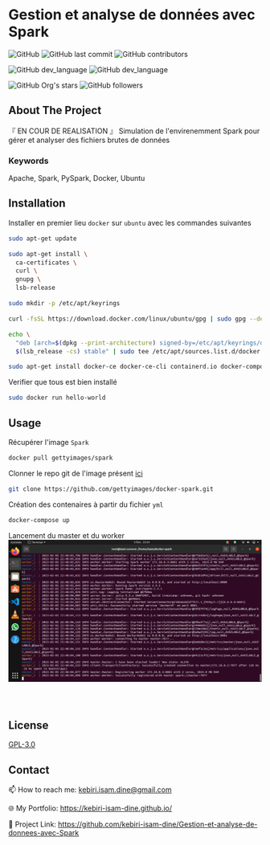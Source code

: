 # Gestion et analyse de données avec Spark




![GitHub](https://img.shields.io/github/license/kebiri-isam-dine/UniversityProjects?color=g&style=for-the-badge)
![GitHub last commit](https://img.shields.io/github/last-commit/kebiri-isam-dine/UniversityProjects?color=red&style=for-the-badge)
![GitHub contributors](https://img.shields.io/github/contributors/kebiri-isam-dine/UniversityProjects?color=yellow&style=for-the-badge)


![GitHub dev_language](https://img.shields.io/badge/Spark-orange?style=flat&logo=apachespark&logoColor=white)
![GitHub dev_language](https://img.shields.io/badge/Python-yellow?style=flat&logo=python&logoColor=white)


![GitHub Org's stars](https://img.shields.io/github/stars/kebiri-isam-dine?style=social)
![GitHub followers](https://img.shields.io/github/followers/kebiri-isam-dine?style=social)






## About The Project
『 EN COUR DE REALISATION 』
Simulation de l'envirenemment Spark pour gérer et analyser des fichiers brutes de données


### Keywords

Apache, Spark, PySpark, Docker, Ubuntu

## Installation

Installer en premier lieu `docker` sur ``ubuntu`` avec les commandes suivantes

```bash
sudo apt-get update
```

```bash
sudo apt-get install \
  ca-certificates \
  curl \
  gnupg \
  lsb-release
```

```bash
sudo mkdir -p /etc/apt/keyrings
```

```bash
curl -fsSL https://download.docker.com/linux/ubuntu/gpg | sudo gpg --dearmor -o /etc/apt/keyrings/docker.gpg
```

```bash
echo \
  "deb [arch=$(dpkg --print-architecture) signed-by=/etc/apt/keyrings/docker.gpg] https://download.docker.com/linux/ubuntu \
  $(lsb_release -cs) stable" | sudo tee /etc/apt/sources.list.d/docker.list > /dev/null
```

```bash
sudo apt-get install docker-ce docker-ce-cli containerd.io docker-compose-plugin
```

Verifier que tous est bien installé

```bash
sudo docker run hello-world
```


## Usage


Récupérer l'image ``Spark``

```bash
docker pull gettyimages/spark
```
Clonner le repo git de l'image présent [ici](https://github.com/gettyimages/docker-spark.git)
```bash
git clone https://github.com/gettyimages/docker-spark.git
```

Création des contenaires à partir du fichier `yml`
```bash
docker-compose up
```
Lancement du master et du worker
<img src ="Captures/Master-Worker.png">



```bash

```


```bash

```


```bash

```


## License

[GPL-3.0](https://choosealicense.com/licenses/gpl-3.0/)


## Contact

📫 How to reach me: kebiri.isam.dine@gmail.com

🌐 My Portfolio: <https://kebiri-isam-dine.github.io/>

🔗 Project Link: <https://github.com/kebiri-isam-dine/Gestion-et-analyse-de-donnees-avec-Spark>
